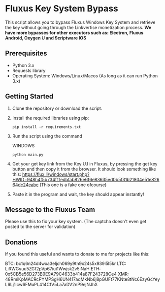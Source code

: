 # Fluxus Key System Bypass

This script allows you to bypass Fluxus Windows Key System and retrieve the key without going through the Linkvertise monetization process.
**We have more bypasses for other executors such as: Electron, Fluxus Android, Oxygen U and Scriptware IOS**

## Prerequisites

- Python 3.x
- Requests library
- Operating System: Windows/Linux/Macos (As long as it can run Python 3.x)

## Getting Started

1. Clone the repository or download the script.

2. Install the required libraries using pip:
   ```shell
   pip install -r requirements.txt
   ```
3. Run the script using the command

   WINDOWS
    ```shell
    python main.py
    ```
    
4. Get your get key link from the Key U.I in Fluxus, by pressing the get key button and then copy it from the browser. It should look something like this: https://flux.li/windows/start.php?HWID=948h4f5b734f11edbfab826e6f6e83635ed0b5f31b21804e51e82664dc24eabc (This one is a fake one ofcourse)
5. Paste it in the program and wait, the key should appear instantly!

## Message to the Fluxus Team

   Please use this to fix your key system. (The captcha doesn't even get posted to the server for validation)

## Donations

   If you found this useful and wants to donate to me for projects like this:

   BTC: bc1q6n24d4wxa3eljch069y9tn9x24s5x939l5l5kr
   LTC: LiRWGyuu5ZGf2pVp67iui1Wwjsk2v5iNaH
   ETH: 0x5CB5e56D273B9E9A79C4633b414a87F243728Ce4
   XMR: 48RmiKpMACRcPYMPSgH6UN417aqMkNb6j8pGUFt77KNte8tNc6EzyGcYeyL6Lj1icw6FMuPL414CfV5La7aDV2nP9ejNJhX
